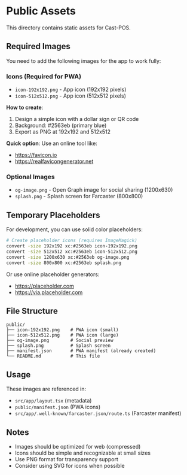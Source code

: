 # Public Assets

This directory contains static assets for Cast-POS.

## Required Images

You need to add the following images for the app to work fully:

### Icons (Required for PWA)

- `icon-192x192.png` - App icon (192x192 pixels)
- `icon-512x512.png` - App icon (512x512 pixels)

**How to create**:
1. Design a simple icon with a dollar sign or QR code
2. Background: #2563eb (primary blue)
3. Export as PNG at 192x192 and 512x512

**Quick option**: Use an online tool like:
- https://favicon.io
- https://realfavicongenerator.net

### Optional Images

- `og-image.png` - Open Graph image for social sharing (1200x630)
- `splash.png` - Splash screen for Farcaster (800x800)

## Temporary Placeholders

For development, you can use solid color placeholders:

```bash
# Create placeholder icons (requires ImageMagick)
convert -size 192x192 xc:#2563eb icon-192x192.png
convert -size 512x512 xc:#2563eb icon-512x512.png
convert -size 1200x630 xc:#2563eb og-image.png
convert -size 800x800 xc:#2563eb splash.png
```

Or use online placeholder generators:
- https://placeholder.com
- https://via.placeholder.com

## File Structure

```
public/
├── icon-192x192.png    # PWA icon (small)
├── icon-512x512.png    # PWA icon (large)
├── og-image.png        # Social preview
├── splash.png          # Splash screen
├── manifest.json       # PWA manifest (already created)
└── README.md           # This file
```

## Usage

These images are referenced in:
- `src/app/layout.tsx` (metadata)
- `public/manifest.json` (PWA icons)
- `src/app/.well-known/farcaster.json/route.ts` (Farcaster manifest)

## Notes

- Images should be optimized for web (compressed)
- Icons should be simple and recognizable at small sizes
- Use PNG format for transparency support
- Consider using SVG for icons when possible

